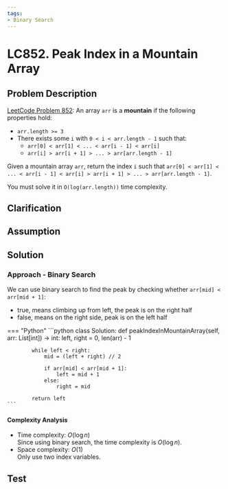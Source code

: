 ```yaml
---
tags:
- Binary Search
---
```


# LC852. Peak Index in a Mountain Array
## Problem Description
[LeetCode Problem 852](https://leetcode.com/problems/peak-index-in-a-mountain-array/): An array `arr` is a **mountain** if the following properties hold:

- `arr.length >= 3`
- There exists some `i` with `0 < i < arr.length - 1` such that:
    - `arr[0] < arr[1] < ... < arr[i - 1] < arr[i]`
    - `arr[i] > arr[i + 1] > ... > arr[arr.length - 1]`

Given a mountain array `arr`, return the index `i` such that `arr[0] < arr[1] < ... < arr[i - 1] < arr[i] > arr[i + 1] > ... > arr[arr.length - 1]`.

You must solve it in `O(log(arr.length))` time complexity.

## Clarification

## Assumption

## Solution
### Approach - Binary Search
We can use binary search to find the peak by checking whether `arr[mid] < arr[mid + 1]`:

- true, means climbing up from left, the peak is on the right half
- false, means on the right side, peak is on the left half

=== "Python"
    ```python
    class Solution:
        def peakIndexInMountainArray(self, arr: List[int]) -> int:
            left, right = 0, len(arr) - 1

            while left < right:
                mid = (left + right) // 2

                if arr[mid] < arr[mid + 1]:
                    left = mid + 1
                else:
                    right = mid

            return left
    ```

#### Complexity Analysis
* Time complexity: $O(\log n)$  
Since using binary search, the time complexity is $O(\log n)$.
* Space complexity: $O(1)$  
Only use two index variables.

## Test